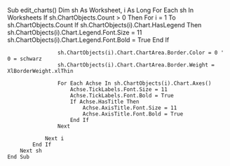 Sub edit_charts()
        Dim sh As Worksheet, i As Long
        For Each sh In Worksheets
            If sh.ChartObjects.Count > 0 Then
                For i = 1 To sh.ChartObjects.Count
                    If sh.ChartObjects(i).Chart.HasLegend Then
                        sh.ChartObjects(i).Chart.Legend.Font.Size = 11
                        sh.ChartObjects(i).Chart.Legend.Font.Bold = True
                    End If

                    sh.ChartObjects(i).Chart.ChartArea.Border.Color = 0 ' 0 = schwarz
                    sh.ChartObjects(i).Chart.ChartArea.Border.Weight = XlBorderWeight.xlThin

                    For Each Achse In sh.ChartObjects(i).Chart.Axes()
                        Achse.TickLabels.Font.Size = 11
                        Achse.TickLabels.Font.Bold = True
                        If Achse.HasTitle Then
                            Achse.AxisTitle.Font.Size = 11
                            Achse.AxisTitle.Font.Bold = True
                        End If
                    Next

                Next i
            End If
        Next sh
    End Sub
